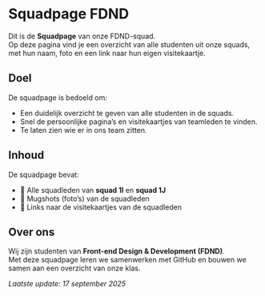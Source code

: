 
# Squadpage FDND

Dit is de **Squadpage** van onze FDND-squad.  
Op deze pagina vind je een overzicht van alle studenten uit onze squads, met hun naam, foto en een link naar hun eigen visitekaartje.  

##  Doel
De squadpage is bedoeld om:
- Een duidelijk overzicht te geven van alle studenten in de squads.  
- Snel de persoonlijke pagina’s en visitekaartjes van teamleden te vinden.  
- Te laten zien wie er in ons team zitten.  

##  Inhoud
De squadpage bevat:
- 👥 Alle squadleden van **squad 1I** en **squad 1J**  
- 📸 Mugshots (foto’s) van de squadleden  
- 🔗 Links naar de visitekaartjes van de squadleden  

##  Over ons
Wij zijn studenten van **Front-end Design & Development (FDND)**.  
Met deze squadpage leren we samenwerken met GitHub en bouwen we samen aan een overzicht van onze klas.  

 *Laatste update: 17 september 2025*

